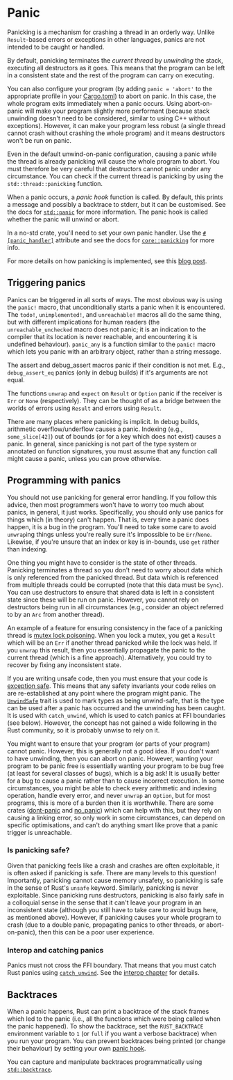 # Panic

Panicking is a mechanism for crashing a thread in an orderly way. Unlike `Result`-based errors or exceptions in other languages, panics are not intended to be caught or handled.

By default, panicking terminates the *current thread* by *unwinding* the stack, executing all destructors as it goes. This means that the program can be left in a consistent state and the rest of the program can carry on executing.

You can also configure your program (by adding `panic = 'abort'` to the appropriate profile in your [Cargo.toml](https://doc.rust-lang.org/book/ch09-01-unrecoverable-errors-with-panic.html#unwinding-the-stack-or-aborting-in-response-to-a-panic)) to abort on panic. In this case, the whole program exits immediately when a panic occurs. Using abort-on-panic will make your program slightly more performant (because stack unwinding doesn't need to be considered, similar to using C++ without exceptions). However, it can make your program less robust (a single thread cannot crash without crashing the whole program) and it means destructors won't be run on panic.

Even in the default unwind-on-panic configuration, causing a panic while the thread is already panicking will cause the whole program to abort. You must therefore be very careful that destructors cannot panic under any circumstance. You can check if the current thread is panicking by using the `std::thread::panicking` function.

When a panic occurs, a *panic hook* function is called. By default, this prints a message and possibly a backtrace to stderr, but it can be customised. See the docs for [`std::panic`](https://doc.rust-lang.org/nightly/std/panic/index.html) for more information. The panic hook is called whether the panic will unwind or abort.

In a no-std crate, you'll need to set your own panic handler. Use the [`#[panic_handler]`](https://doc.rust-lang.org/nomicon/panic-handler.html) attribute and see the docs for [`core::panicking`](https://doc.rust-lang.org/nightly/core/panicking/index.html) for more info.

For more details on how panicking is implemented, see this [blog post](https://www.ralfj.de/blog/2019/11/25/how-to-panic-in-rust.html).

## Triggering panics

Panics can be triggered in all sorts of ways. The most obvious way is using the `panic!` macro, that unconditionally starts a panic when it is encountered. The `todo!`, `unimplemented!`, and `unreachable!` macros all do the same thing, but with different implications for human readers (the `unreachable_unchecked` macro does not panic; it is an indication to the compiler that its location is never reachable, and encountering it is undefined behaviour). `panic_any` is a function similar to the `panic!` macro which lets you panic with an arbitrary object, rather than a string message.

The assert and debug_assert macros panic if their condition is not met. E.g., `debug_assert_eq` panics (only in debug builds) if it's arguments are not equal.

The functions `unwrap` and `expect` on `Result` or `Option` panic if the receiver is `Err` or `None` (respectively). They can be thought of as a bridge between the worlds of errors using `Result` and errors using `Result`.

There are many places where panicking is implicit. In debug builds, arithmetic overflow/underflow causes a panic. Indexing (e.g., `some_slice[42]`) out of bounds (or for a key which does not exist) causes a panic. In general, since panicking is not part of the type system or annotated on function signatures, you must assume that any function call might cause a panic, unless you can prove otherwise.

## Programming with panics

You should not use panicking for general error handling. If you follow this advice, then most programmers won't have to worry too much about panics, in general, it just works. Specifically, you should only use panics for things which (in theory) can't happen. That is, every time a panic does happen, it is a bug in the program. You'll need to take some care to avoid `unwrap`ing things unless you're really sure it's impossible to be `Err`/`None`. Likewise, if you're unsure that an index or key is in-bounds, use `get` rather than indexing.

One thing you might have to consider is the state of other threads. Panicking terminates a thread so you don't need to worry about data which is only referenced from the panicked thread. But data which is referenced from multiple threads could be corrupted (note that this data must be `Sync`). You can use destructors to ensure that shared data is left in a consistent state since these will be run on panic. However, you cannot rely on destructors being run in all circumstances (e.g., consider an object referred to by an `Arc` from another thread).

An example of a feature for ensuring consistency in the face of a panicking thread is [mutex lock poisoning](https://doc.rust-lang.org/nightly/std/sync/struct.Mutex.html#poisoning). When you lock a mutex, you get a `Result` which will be an `Err` if another thread panicked while the lock was held. If you `unwrap` this result, then you essentially propagate the panic to the current thread (which is a fine approach). Alternatively, you could try to recover by fixing any inconsistent state.

If you are writing unsafe code, then you must ensure that your code is [exception safe](https://doc.rust-lang.org/nomicon/exception-safety.html). This means that any safety invariants your code relies on are re-established at any point where the program might panic. The [`UnwindSafe`](https://doc.rust-lang.org/nightly/std/panic/trait.UnwindSafe.html) trait is used to mark types as being unwind-safe, that is the type can be used after a panic has occurred and the unwinding has been caught. It is used with `catch_unwind`, which is used to catch panics at FFI boundaries (see below). However, the concept has not gained a wide following in the Rust community, so it is probably unwise to rely on it.

You might want to ensure that your program (or parts of your program) cannot panic. However, this is generally not a good idea. If you don't want to have unwinding, then you can abort on panic. However, wanting your program to be panic free is essentially wanting your program to be bug free (at least for several classes of bugs), which is a big ask! It is usually better for a bug to cause a panic rather than to cause incorrect execution. In some circumstances, you might be able to check every arithmetic and indexing operation, handle every error, and never `unwrap` an `Option`, but for most programs, this is more of a burden then it is worthwhile. There are some crates ([dont-panic](https://github.com/Kixunil/dont_panic) and [no_panic](https://github.com/dtolnay/no-panic)) which can help with this, but they rely on causing a linking error, so only work in some circumstances, can depend on specific optimisations, and can't do anything smart like prove that a panic trigger is unreachable.

### Is panicking safe?

Given that panicking feels like a crash and crashes are often exploitable, it is often asked if panicking is safe. There are many levels to this question! Importantly, panicking cannot cause memory unsafety, so panicking is safe in the sense of Rust's `unsafe` keyword. Similarly, panicking is never exploitable. Since panicking runs destructors, panicking is also fairly safe in a colloquial sense in the sense that it can't leave your program in an inconsistent state (although you still have to take care to avoid bugs here, as mentioned above). However, if panicking causes your whole program to crash (due to a double panic, propagating panics to other threads, or abort-on-panic), then this can be a poor user experience.

### Interop and catching panics

Panics must not cross the FFI boundary. That means that you must catch Rust panics using [`catch_unwind`](https://doc.rust-lang.org/stable/std/panic/fn.catch_unwind.html). See the [interop chapter](interop.md) for details.

## Backtraces

When a panic happens, Rust can print a backtrace of the stack frames which led to the panic (i.e., all the functions which were being called when the panic happened). To show the backtrace, set the `RUST_BACKTRACE` environment variable to `1` (or `full` if you want a verbose backtrace) when you run your program. You can prevent backtraces being printed (or change their behaviour) by setting your own [panic hook](https://doc.rust-lang.org/nightly/std/panic/fn.set_hook.html).

You can capture and manipulate backtraces programmatically using [`std::backtrace`](https://doc.rust-lang.org/nightly/std/backtrace/index.html).

